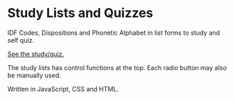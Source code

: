 # Study Lists and Quizzes   

IDF Codes, Dispositions and Phonetic Alphabet in list forms to study and self quiz.    

[See the study/quiz.](http://kristiewhite.github.io/Study_Quiz/)   

The study lists has control functions at the top. Each radio button may also be manually used.

Written in JavaScript, CSS and HTML.